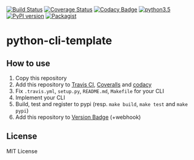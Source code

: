 [![Build Status](https://travis-ci.org/sotetsuk/python-cli-template.svg?branch=master)](https://travis-ci.org/sotetsuk/python-cli-template)
[![Coverage Status](https://coveralls.io/repos/github/sotetsuk/python-cli-template/badge.svg?branch=master)](https://coveralls.io/github/sotetsuk/python-cli-template?branch=master)
[![Codacy Badge](https://api.codacy.com/project/badge/Grade/eefaacadb06b4525bc5d616fbcd9dbea)](https://www.codacy.com/app/sotetsuk/python-cli-template?utm_source=github.com&amp;utm_medium=referral&amp;utm_content=sotetsuk/python-cli-template&amp;utm_campaign=Badge_Grade)
[![python3.5](https://img.shields.io/badge/python-3.5-blue.svg)](https://github.com/sotetsuk/python-cli-template)
[![PyPI version](https://badge.fury.io/py/python-cli-template.svg)](https://badge.fury.io/py/python-cli-template)
[![Packagist](https://img.shields.io/packagist/l/doctrine/orm.svg?maxAge=2592000)](https://github.com/sotetsuk/python-cli-template)

# python-cli-template

## How to use

1. Copy this repository
2. Add this repository to [Travis CI](https://travis-ci.org/), [Coveralls](https://coveralls.io/) and [codacy](https://www.codacy.com/)
3. Fix ```.travis.yml```, ```setup.py```, ```README.md```, ```Makefile``` for your CLI
4. Implement your CLI
5. Build, test and register to pypi (resp. ```make build```, ```make test``` and ```make pypi```)
6. Add this repository to [Version Badge](https://badge.fury.io/) (+webhook)

## License

MIT License
